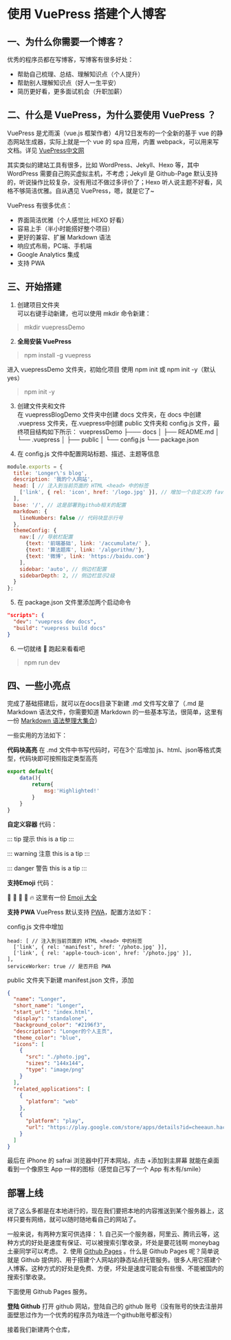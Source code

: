# 使用 VuePress 搭建个人博客

## 一、为什么你需要一个博客？
优秀的程序员都在写博客，写博客有很多好处：
- 帮助自己梳理、总结、理解知识点（个人提升）
- 帮助别人理解知识点（好人一生平安）
- 简历更好看，更多面试机会（升职加薪）
## 二、什么是 VuePress，为什么要使用 VuePress ？
VuePress 是尤雨溪（vue.js 框架作者）4月12日发布的一个全新的基于 vue 的静态网站生成器，实际上就是一个 vue 的 spa 应用，内置 webpack，可以用来写文档。详见 [VuePress中文网](https://vuepress.docschina.org/)

其实类似的建站工具有很多，比如 WordPress、Jekyll、Hexo 等，其中 WordPress 需要自己购买虚拟主机，不考虑；Jekyll 是 Github-Page 默认支持的，听说操作比较复杂，没有用过不做过多评价了；Hexo 听人说主题不好看，风格不够简洁优雅。自从遇见 VuePress，嗯，就是它了~

VuePress 有很多优点：
- 界面简洁优雅（个人感觉比 HEXO 好看）
- 容易上手（半小时能搭好整个项目）
- 更好的兼容、扩展 Markdown 语法
- 响应式布局，PC端、手机端
- Google Analytics 集成
- 支持 PWA

## 三、开始搭建
1. 创建项目文件夹  
可以右键手动新建，也可以使用 mkdir 命令新建：
> mkdir vuepressDemo

2. **全局安装 VuePress**
> npm install -g vuepress

进入 vuepressDemo 文件夹，初始化项目
使用 npm init 或 npm init -y（默认yes）
> npm init -y

3. 创建文件夹和文件  
在 vuepressBlogDemo 文件夹中创建 docs 文件夹，在 docs 中创建 .vuepress 文件夹，在.vuepress中创建 public 文件夹和 config.js 文件，最终项目结构如下所示：
vuepressDemo
├─── docs
│   ├── README.md
│   └── .vuepress
│       ├── public
│       └── config.js
└── package.json

4. 在 config.js 文件中配置网站标题、描述、主题等信息
```js
module.exports = {
  title: 'Longer\'s blog',
  description: '我的个人网站',
  head: [ // 注入到当前页面的 HTML <head> 中的标签
    ['link', { rel: 'icon', href: '/logo.jpg' }], // 增加一个自定义的 favicon(网页标签的图标)
  ],
  base: '/', // 这是部署到github相关的配置
  markdown: {
    lineNumbers: false // 代码块显示行号
  },
  themeConfig: {
    nav:[ // 导航栏配置
      {text: '前端基础', link: '/accumulate/' },
      {text: '算法题库', link: '/algorithm/'},
      {text: '微博', link: 'https://baidu.com'}      
    ],
    sidebar: 'auto', // 侧边栏配置
    sidebarDepth: 2, // 侧边栏显示2级
  }
};
```

5. 在 package.json 文件里添加两个启动命令
```json
"scripts": {
  "dev": "vuepress dev docs",
  "build": "vuepress build docs"
}
```
6. 一切就绪 :tada: 跑起来看看吧
> npm run dev

## 四、一些小亮点
完成了基础搭建后，就可以在docs目录下新建 .md 文件写文章了（.md 是 Markdown 语法文件，你需要知道 Markdown 的一些基本写法，很简单，这里有一份 [Markdown 语法整理大集合](https://www.jianshu.com/p/b03a8d7b1719)）

一些实用的方法如下：

**代码块高亮**
在 .md 文件中书写代码时，可在3个`后增加 js、html、json等格式类型，代码块即可按照指定类型高亮
```js
export default{
	data(){
		return{
			msg:'Highlighted!'
		}
	}
}
```

**自定义容器**
代码：

::: tip 提示
this is a tip
:::

::: warning 注意
this is a tip
:::

::: danger 警告
this is a tip
:::

**支持Emoji**
代码：

:tada: :100: :bamboo: :gift_heart: :fire:
这里有一份 [Emoji 大全](https://www.webfx.com/tools/emoji-cheat-sheet/)

**支持 PWA**
VuePress 默认支持 [PWA](https://segmentfault.com/a/1190000012353473)，配置方法如下：

config.js 文件中增加
```
head: [ // 注入到当前页面的 HTML <head> 中的标签
  ['link', { rel: 'manifest', href: '/photo.jpg' }],
  ['link', { rel: 'apple-touch-icon', href: '/photo.jpg' }],
],
serviceWorker: true // 是否开启 PWA
```

public 文件夹下新建 manifest.json 文件，添加
```json
{
  "name": "Longer",
  "short_name": "Longer",
  "start_url": "index.html",
  "display": "standalone",
  "background_color": "#2196f3",
  "description": "Longer的个人主页",
  "theme_color": "blue",
  "icons": [
    {
      "src": "./photo.jpg",
      "sizes": "144x144",
      "type": "image/png"
    }
  ],
  "related_applications": [
    {
      "platform": "web"
    },
    {
      "platform": "play",
      "url": "https://play.google.com/store/apps/details?id=cheeaun.hackerweb"
    }
  ]
}

```
最后在 iPhone 的 safrai 浏览器中打开本网站，点击 +添加到主屏幕 就能在桌面看到一个像原生 App 一样的图标（感觉自己写了一个 App 有木有/smile）

## 部署上线
说了这么多都是在本地进行的，现在我们要把本地的内容推送到某个服务器上，这样只要有网络，就可以随时随地看自己的网站了。

一般来说，有两种方案可供选择：
	1. 自己买一个服务器，阿里云、腾讯云等，这种方式的好处是速度有保证、可以被搜索引擎收录，坏处是要花钱啊 moneybag 土豪同学可以考虑。
	2. 使用 [Github Pages](https://pages.github.com/) 。什么是 Github Pages 呢？简单说就是 Github 提供的、用于搭建个人网站的静态站点托管服务。很多人用它搭建个人博客。这种方式的好处是免费、方便，坏处是速度可能会有些慢、不能被国内的搜索引擎收录。
	
下面使用 Github Pages 服务。

**登陆 Github**
打开 github 网站，登陆自己的 github 账号（没有账号的快去注册并面壁思过作为一个优秀的程序员为啥连一个github账号都没有）

接着我们新建两个仓库，
